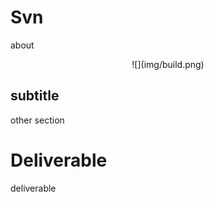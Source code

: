 # Svn

about

<center>
  ![](img/build.png)  
</center>

## subtitle

other section

# Deliverable

deliverable
